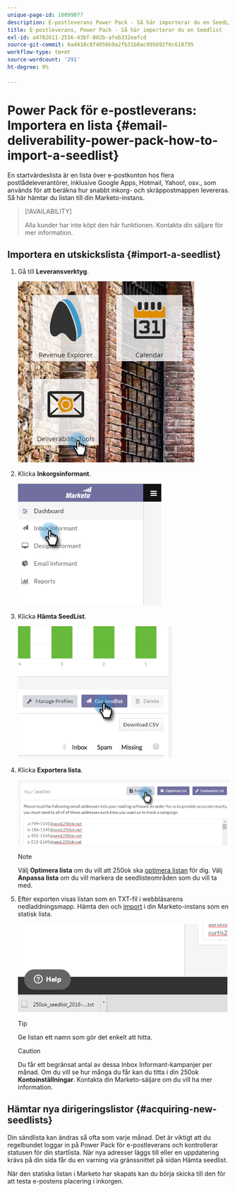 ```yaml
---
unique-page-id: 10099077
description: E-postleverans Power Pack - Så här importerar du en SeedList - Marketo Docs - Produktdokumentation
title: E-postleverans, Power Pack - Så här importerar du en Seedlist
exl-id: a4782611-2556-43bf-802b-afeb332eafcd
source-git-commit: 6ad418c8f4056b9a2fb31b0ac995692f0c618795
workflow-type: tm+mt
source-wordcount: '291'
ht-degree: 0%

---
```


# Power Pack för e-postleverans: Importera en lista {#email-deliverability-power-pack-how-to-import-a-seedlist}

En startvärdeslista är en lista över e-postkonton hos flera postlådeleverantörer, inklusive Google Apps, Hotmail, Yahoo!, osv., som används för att beräkna hur snabbt inkorg- och skräppostmappen levereras. Så här hämtar du listan till din Marketo-instans.

>[!AVAILABILITY]
>
>Alla kunder har inte köpt den här funktionen. Kontakta din säljare för mer information.

## Importera en utskickslista {#import-a-seedlist}

1. Gå till **Leveransverktyg**.

   ![](assets/one-1.png)

1. Klicka **Inkorgsinformant**.

   ![](assets/two-1.png)

1. Klicka **Hämta SeedList**.

   ![](assets/three-1.png)

1. Klicka **Exportera lista**.

   ![](assets/four.png)

   >[!NOTE]
   >
   >Välj **Optimera lista** om du vill att 250ok ska [optimera listan](https://help.returnpath.com/hc/en-us/articles/360046746451-What-is-250ok-s-seedlist-optimizer-and-why-should-I-use-it-) för dig. Välj **Anpassa lista** om du vill markera de seedlisteområden som du vill ta med.

1. Efter exporten visas listan som en TXT-fil i webbläsarens nedladdningsmapp. Hämta den och [import](/help/marketo/getting-started/quick-wins/import-a-list-of-people.md) i din Marketo-instans som en statisk lista.

   ![](assets/five.png)

   >[!TIP]
   >
   >Ge listan ett namn som gör det enkelt att hitta.

   >[!CAUTION]
   >
   >Du får ett begränsat antal av dessa Inbox Informant-kampanjer per månad. Om du vill se hur många du får kan du titta i din 250ok **Kontoinställningar**. Kontakta din Marketo-säljare om du vill ha mer information.

## Hämtar nya dirigeringslistor {#acquiring-new-seedlists}

Din sändlista kan ändras så ofta som varje månad. Det är viktigt att du regelbundet loggar in på Power Pack för e-postleverans och kontrollerar statusen för din startlista. När nya adresser läggs till eller en uppdatering krävs på din sida får du en varning via gränssnittet på sidan Hämta seedlist.

När den statiska listan i Marketo har skapats kan du börja skicka till den för att testa e-postens placering i inkorgen.
